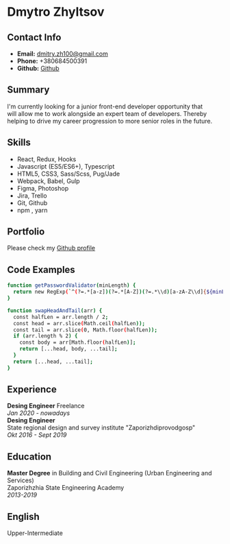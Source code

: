 # Dmytro Zhyltsov

## Contact Info
* **Email:** dmitry.zh100@gmail.com
* **Phone:** +380684500391
* **Github:** [Github](https://github.com/tomatguitar)

## Summary
I'm currently looking for a junior front-end developer opportunity that
will allow me to work alongside an expert team of developers. Thereby
helping to drive my career progression to more senior roles in the
future.

## Skills

* React, Redux, Hooks
* Javascript (ES5/ES6+), Typescript
* HTML5, CSS3, Sass/Scss, Pug/Jade
* Webpack, Babel, Gulp
* Figma, Photoshop
* Jira, Trello
* Git, Github
* npm , yarn

## Portfolio

Please check my [Github profile](https://github.com/tomatguitar)

## Code Examples

```sh
function getPasswordValidator(minLength) {
  return new RegExp(`^(?=.*[a-z])(?=.*[A-Z])(?=.*\\d)[a-zA-Z\\d]{${minLength},}$`);
}
```
```sh
function swapHeadAndTail(arr) {
  const halfLen = arr.length / 2;
  const head = arr.slice(Math.ceil(halfLen));
  const tail = arr.slice(0, Math.floor(halfLen));
  if (arr.length % 2) {
    const body = arr[Math.floor(halfLen)];
    return [...head, body, ...tail];
  }
  return [...head, ...tail];
}
```

## Experience 

**Desing Engineer**
Freelance<br>
_Jan 2020 - nowadays_<br>
**Desing Engineer**<br>
State regional design and survey institute "Zaporizhdiprovodgosp"<br>
_Okt 2016 - Sept 2019_

## Education

**Master Degree** in Building and Civil Engineering (Urban Engineering and Services)<br>
Zaporizhzhia State Engineering Academy<br>
_2013-2019_

## English

Upper-Intermediate




